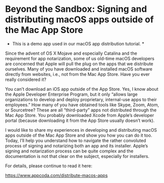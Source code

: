 # Beyond the Sandbox: Signing and distributing macOS apps outside of the Mac App Store

* This is a demo app used in our macOS app distribution tutorial. *

Since the advent of OS X Mojave and especially Catalina and the requirement for app notarization, some of us old-time macOS developers are concerned that Apple will pull the plug on the apps that we distribute ourselves. Many of you have downloaded and installed macOS software directly from websites, i.e., not from the Mac App Store. Have you ever really considered it?

You can’t download an iOS app outside of the App Store. Yes, I know about the Apple Developer Enterprise Program, but it only “allows large organizations to develop and deploy proprietary, internal-use apps to their employees.” How many of you have obtained tools like Skype, Zoom, Atom, or Sourcetree? These are all “third-party” apps not distributed through the Mac App Store. You probably downloaded Xcode from Apple’s developer portal (because downloading it from the App Store usually doesn’t work).

I would like to share my experiences in developing and distributing macOS apps outside of the Mac App Store and show you how you can do it too. Today, I’ll help you understand how to navigate the rather convoluted process of signing and notarizing both an app and its installer. Apple’s signing and notarization process can be quite complex and the documentation is not that clear on the subject, especially for installers.

For details, please continue to read it here:

https://www.appcoda.com/distribute-macos-apps
